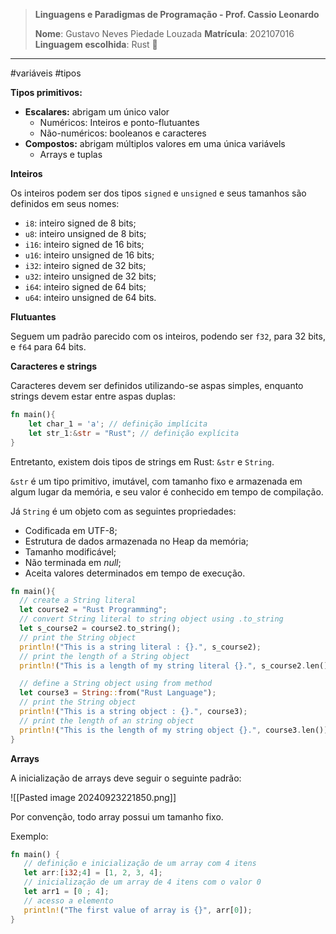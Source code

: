> **Linguagens e Paradigmas de Programação - Prof. Cassio Leonardo**
> 
> **Nome**: Gustavo Neves Piedade Louzada
> **Matrícula**: 202107016
> **Linguagem escolhida**: Rust 🦀

---

#variáveis #tipos 

**Tipos primitivos:**
 - **Escalares:** abrigam um único valor
	 - Numéricos: Inteiros e ponto-flutuantes
	 - Não-numéricos: booleanos e caracteres
 - **Compostos:** abrigam múltiplos valores em uma única variávels
	 - Arrays e tuplas


**Inteiros**

Os inteiros podem ser dos tipos `signed` e `unsigned` e seus tamanhos são definidos em seus nomes:
- `i8`: inteiro signed de 8 bits;
- `u8`: inteiro unsigned de 8 bits;
- `i16`: inteiro signed de 16 bits;
- `u16`: inteiro unsigned de 16 bits;
- `i32`: inteiro signed de 32 bits;
- `u32`: inteiro unsigned de 32 bits;
- `i64`: inteiro signed de 64 bits;
- `u64`: inteiro unsigned de 64 bits.


**Flutuantes**

Seguem um padrão parecido com os inteiros, podendo ser `f32`, para 32 bits, e `f64` para 64 bits.


**Caracteres e strings**

Caracteres devem ser definidos utilizando-se aspas simples, enquanto strings devem estar entre aspas duplas:

```rust
fn main(){
	let char_1 = 'a'; // definição implícita
	let str_1:&str = "Rust"; // definição explícita
}
```
Entretanto, existem dois tipos de strings em Rust: `&str` e `String`.

`&str` é um tipo primitivo, imutável, com tamanho fixo e armazenada em algum lugar da memória, e seu valor é conhecido em tempo de compilação.

Já `String` é um objeto com as seguintes propriedades:
- Codificada em UTF-8;
- Estrutura de dados armazenada no Heap da memória;
- Tamanho modificável;
- Não terminada em *null*;
- Aceita valores determinados em tempo de execução.

```rust
fn main(){
  // create a String literal
  let course2 = "Rust Programming";
  // convert String literal to string object using .to_string
  let s_course2 = course2.to_string();
  // print the String object
  println!("This is a string literal : {}.", s_course2);
  // print the length of a String object
  println!("This is a length of my string literal {}.", s_course2.len());

  // define a String object using from method
  let course3 = String::from("Rust Language");
  // print the String object
  println!("This is a string object : {}.", course3);
  // print the length of an string object
  println!("This is the length of my string object {}.", course3.len());
}
```


**Arrays**

A inicialização de arrays deve seguir o seguinte padrão:

![[Pasted image 20240923221850.png]]

Por convenção, todo array possui um tamanho fixo.

Exemplo:

```rust
fn main() {
   // definição e inicialização de um array com 4 itens 
   let arr:[i32;4] = [1, 2, 3, 4];
   // inicialização de um array de 4 itens com o valor 0
   let arr1 = [0 ; 4];
   // acesso a elemento 
   println!("The first value of array is {}", arr[0]);
}

```





